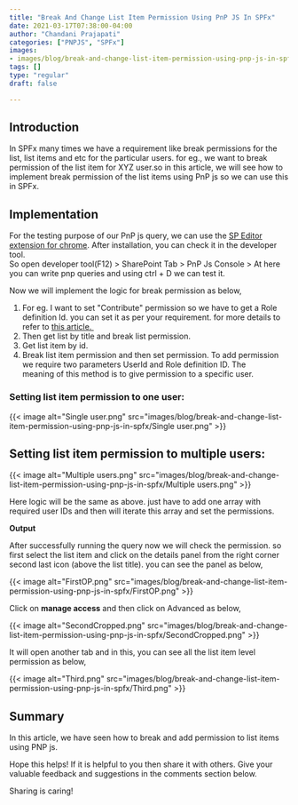 ```yaml
---
title: "Break And Change List Item Permission Using PnP JS In SPFx"
date: 2021-03-17T07:38:00-04:00
author: "Chandani Prajapati"
categories: ["PNPJS", "SPFx"]
images:
- images/blog/break-and-change-list-item-permission-using-pnp-js-in-spfx/FirstOP.png
tags: []
type: "regular"
draft: false

---
```


## Introduction

In SPFx many times we have a requirement like break permissions for the
list, list items and etc for the particular users. for eg., we want to
break permission of the list item for XYZ user.so in this article, we will see how to implement break permission of the
list items using PnP js so we can use this in SPFx.

## Implementation

For the testing purpose of our PnP js query, we can use the [SP Editor
extension for
chrome](https://chrome.google.com/webstore/detail/sp-editor/ecblfcmjnbbgaojblcpmjoamegpbodhd?hl=en).
After installation, you can check it in the developer tool. \
So open developer tool(F12) \> SharePoint Tab \> PnP Js Console \> At
here you can write pnp queries and using ctrl + D we can test it.

Now we will implement the logic for break permission as below,
1.  For eg. I want to set "Contribute" permission so we have to get a
    Role definition Id. you can set it as per your requirement. for more
    details to refer
    to [this article. ](https://pnp.github.io/pnpjs/sp/security/#role-definitions)
2.  Then get list by title and break list permission. 
3.  Get list item by id. 
4.  Break list item permission and then set permission. To add
    permission we require two parameters UserId and Role definition ID.
    The meaning of this method is to give permission to a specific user.

### Setting list item permission to one user:

{{< image alt="Single user.png" src="images/blog/break-and-change-list-item-permission-using-pnp-js-in-spfx/Single user.png" >}}

## Setting list item permission to multiple users:

{{< image alt="Multiple users.png" src="images/blog/break-and-change-list-item-permission-using-pnp-js-in-spfx/Multiple users.png" >}}

Here logic will be the same as above. just have to add one array with
required user IDs and then will iterate this array and set the
permissions.

**Output**

After successfully running the query now we will check the permission.
so first select the list item and click on the details panel from the
right corner second last icon (above the list title). you can see the
panel as below,

{{< image alt="FirstOP.png" src="images/blog/break-and-change-list-item-permission-using-pnp-js-in-spfx/FirstOP.png" >}}

Click on **manage access** and then click on Advanced as below,


{{< image alt="SecondCropped.png" src="images/blog/break-and-change-list-item-permission-using-pnp-js-in-spfx/SecondCropped.png" >}}

It will open another tab and in this, you can see all the list item
level permission as below,

{{< image alt="Third.png" src="images/blog/break-and-change-list-item-permission-using-pnp-js-in-spfx/Third.png" >}}

## Summary

In this article, we have seen how to break and add permission to list
items using PNP js.

Hope this helps! If it is helpful to you then share it with others. Give
your valuable feedback and suggestions in the comments section below.

Sharing is caring!
